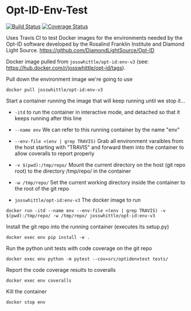 # Opt-ID-Env-Test

[![Build Status](https://travis-ci.com/JossWhittle/Opt-ID-Env-Test.svg?branch=master)](https://travis-ci.com/JossWhittle/Opt-ID-Env-Test) [![Coverage Status](https://coveralls.io/repos/github/JossWhittle/Opt-ID-Env-Test/badge.svg?branch=main)](https://coveralls.io/github/JossWhittle/Opt-ID-Env-Test?branch=main)

Uses Travis CI to test Docker images for the environments needed by the Opt-ID software developed by the Rosalind Franklin Institute and Diamond Light Source. https://github.com/DiamondLightSource/Opt-ID

Docker image pulled from `josswhittle/opt-id:env-v3` (see: https://hub.docker.com/r/josswhittle/opt-id/tags).

Pull down the environment image we're going to use

```
docker pull josswhittle/opt-id:env-v3
```

Start a container running the image that will keep running until we stop it...

  - `-itd` 
 	to run the container in interactive mode, and detached so that it keeps running after this line

  - `--name env` 
 	We can refer to this running container by the name "env"

  - `--env-file <(env | grep TRAVIS)`
	Grab all environment varaibles from the host starting with "TRAVIS" and forward them into the container to allow coveralls to report properly

  - `-v $(pwd):/tmp/repo/`
	Mount the current directory on the host (git repo root) to the directory /tmp/repo/ in the container
 
  - `-w /tmp/repo/`
 	Set the current working directory inside the container to the root of the git repo

  - `josswhittle/opt-id:env-v3`
	The docker image to run

```
docker run -itd --name env --env-file <(env | grep TRAVIS) -v $(pwd):/tmp/repo/ -w /tmp/repo/ josswhittle/opt-id:env-v3
```

Install the git repo into the running container (executes its setup.py)

```
docker exec env pip install -e .
```

Run the python unit tests with code coverage on the git repo

```
docker exec env python -m pytest --cov=src/optidenvtest tests/
```

Report the code coverage results to coveralls

```
docker exec env coveralls
```

Kill the container

```
docker stop env
```